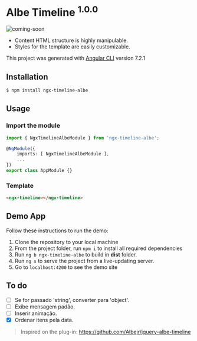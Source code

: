 # Albe Timeline <sup>1.0.0</sup>

![coming-soon](https://user-images.githubusercontent.com/24717256/48868632-62fcb600-edc1-11e8-8d84-d66289a517f4.png)

- Content HTML structure is highly manipulable.
- Styles for the template are easily customizable.

This project was generated with [Angular CLI](https://github.com/angular/angular-cli) version 7.2.1

## Installation
```html
$ npm install ngx-timeline-albe
```

## Usage
### Import the module
```typescript
import { NgxTimelineAlbeModule } from 'ngx-timeline-albe';

@NgModule({
    imports: [ NgxTimelineAlbeModule ],
    ...
})
export class AppModule {}
```

### Template
```html
<ngx-timeline></ngx-timeline>
```

## Demo App
Follow these instructions to run the demo:

1. Clone the repository to your local machine
2. From the project folder, run `npm i` to install all required dependencies
3. Run `ng b ngx-timeline-albe` to build in **dist** folder.
4. Run `ng s` to serve the project from a live-updating server.
5. Go to `localhost:4200` to see the demo site


## To do
- [ ] Se for passado 'string', converter para 'object'.
- [ ] Exibe mensagem padão.
- [ ] Inserir animação.
- [x] Ordenar itens pela data.

>Inspired on the plug-in: https://github.com/Albejr/jquery-albe-timeline
